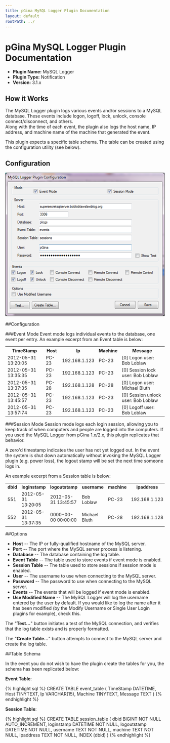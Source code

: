 ```yaml
---
title: pGina MySQL Logger Plugin Documentation
layout: default
rootPath: ../
---
```


pGina MySQL Logger Plugin Documentation
===================

* **Plugin Name:** MySQL Logger
* **Plugin Type:** Notification
* **Version:** 3.1.x

How it Works
----------------

The MySQL Logger plugin logs various events and/or sessions to a MySQL database.  These 
events include logon, logoff, lock, unlock, console connect/disconnect, and others.  
Along with the time of each event, the plugin also logs the host name, IP address, 
and machine name of the machine that generated the event.  

This plugin expects a specific table schema.  The table can be created using the configuration
utility (see below).

Configuration
-------------------

![MySQL Logger configuration](images/mysql_logger_config.png)

##Configuration

###Event Mode
Event mode logs individual events to the database, one event per entry. An example 
excerpt from an Event table is below:

<table class="repdb">
    <tr><th>TimeStamp</th> <th>Host</th> <th>Ip</th> <th>Machine</th> <th>Message</th></tr>
    <tr><td>2012-05-31 13:20:05</td> <td> PC-23 </td> <td> 192.168.1.123 </td> <td> PC-23 </td> <td> [0] Logon user: Bob Loblaw</td></tr>
    <tr><td>2012-05-31 13:35:35</td> <td> PC-23 </td> <td> 192.168.1.123 </td> <td> PC-23 </td> <td> [0] Session lock user: Bob Loblaw</td></tr>
    <tr><td>2012-05-31 13:37:35</td> <td> PC-28 </td> <td> 192.168.1.128 </td> <td> PC-28 </td> <td> [0] Logon user: Michael Bluth</td></tr>
    <tr><td>2012-05-31 13:45:57</td> <td> PC-23 </td> <td> 192.168.1.123 </td> <td> PC-23 </td> <td> [0] Session unlock user: Bob Loblaw</td></tr> 
    <tr><td>2012-05-31 13:57:74</td> <td> PC-23 </td> <td> 192.168.1.123 </td> <td> PC-23 </td> <td> [0] Logoff user: Bob Loblaw</td></tr>
</table>    

###Session Mode
Session mode logs each login session, allowing you to keep track of when computers
and people are logged into the computers. If you used the MySQL Logger from pGina 1.x/2.x,
this plugin replicates that behavior. 

A zero'd timestamp indicates the user has not yet logged out. In the event the system is
shut down automatically without invoking the MySQL Logger plugin (e.g. power loss), the
logout stamp will be set the next time someone logs in.  

An example excerpt from a Session table is below:

<table class="repdb">
    <tr><th>dbid</th> <th>loginstamp</th> <th>logoutstamp</th> <th>username</th> <th>machine</th> <th>ipaddress</th></tr>
    <tr><td>551</td> <td>2012-05-31 13:20:05</td> <td>2012-05-31 13:45:57</td> <td>Bob Loblaw</td> <td> PC-23 </td> <td> 192.168.1.123 </td></tr>
    <tr><td>552</td> <td>2012-05-31 13:37:35</td> <td>0000-00-00 00:00:00</td> <td>Michael Bluth</td> <td> PC-28</td> <td>192.168.1.128</td></tr>
</table>  

##Options
* **Host** -- The IP or fully-qualified hostname of the MySQL server.
* **Port** -- The port where the MySQL server process is listening.
* **Database** -- The database containing the log table.
* **Event Table** -- The table used to store events if event mode is enabled. 
* **Session Table** -- The table used to store sessions if session mode is enabled.
* **User** -- The username to use when connecting to the MySQL server.
* **Password** -- The password to use when connecting to the MySQL server.
* **Events** -- The events that will be logged if event mode is enabled.
* **Use Modified Name** -- The MySQL Logger will log the username entered by the user 
by default. If you would like to log the name after it has been modified (by the Modify 
Username or Single User Login plugins for example), check this. 

The "**Test...**" button initiates a test of the MySQL connection, and verifies that the log
table exists and is properly formatted.

The "**Create Table...**" button attempts to connect to the MySQL server and create the log table.

##Table Schema

In the event you do not wish to have the plugin create the tables for you, the
schema has been replicated below:

**Event Table**:

{% highlight sql %}
CREATE TABLE event_table (
   TimeStamp DATETIME,
   Host TINYTEXT,
   Ip VARCHAR(15),
   Machine TINYTEXT,
   Message TEXT 
)
{% endhighlight %}

**Session Table**:

{% highlight sql %}
CREATE TABLE session_table (
    dbid BIGINT NOT NULL AUTO_INCREMENT,
    loginstamp DATETIME NOT NULL,
    logoutstamp DATETIME NOT NULL,
    username TEXT NOT NULL,
    machine TEXT NOT NULL,
    ipaddress TEXT NOT NULL,
    INDEX (dbid)
)
{% endhighlight %}